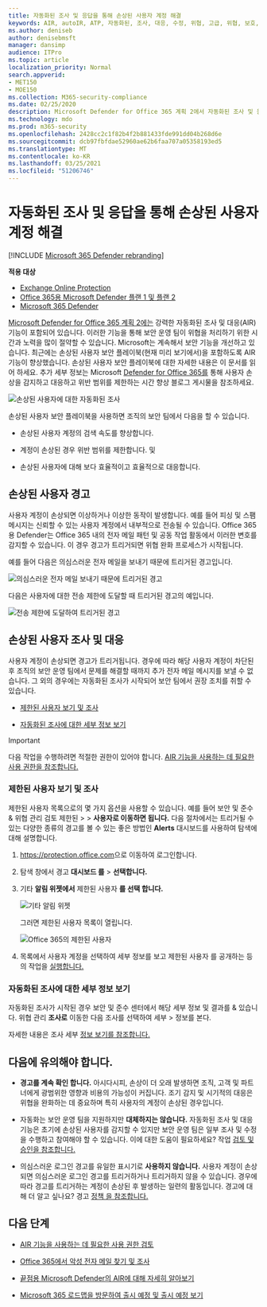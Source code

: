 ```yaml
---
title: 자동화된 조사 및 응답을 통해 손상된 사용자 계정 해결
keywords: AIR, autoIR, ATP, 자동화된, 조사, 대응, 수정, 위협, 고급, 위협, 보호, 손상
ms.author: deniseb
author: denisebmsft
manager: dansimp
audience: ITPro
ms.topic: article
localization_priority: Normal
search.appverid:
- MET150
- MOE150
ms.collection: M365-security-compliance
ms.date: 02/25/2020
description: Microsoft Defender for Office 365 계획 2에서 자동화된 조사 및 응답 기능을 통해 손상된 사용자 계정을 검색하고 처리하는 프로세스를 빠르게 진행하는 방법을 학습합니다.
ms.technology: mdo
ms.prod: m365-security
ms.openlocfilehash: 2428cc2c1f82b4f2b881433fde991dd04b268d6e
ms.sourcegitcommit: dcb97fbfdae52960ae62b6faa707a05358193ed5
ms.translationtype: MT
ms.contentlocale: ko-KR
ms.lasthandoff: 03/25/2021
ms.locfileid: "51206746"
---
```

# <a name="address-compromised-user-accounts-with-automated-investigation-and-response"></a>자동화된 조사 및 응답을 통해 손상된 사용자 계정 해결

[!INCLUDE [Microsoft 365 Defender rebranding](../includes/microsoft-defender-for-office.md)]

**적용 대상**
- [Exchange Online Protection](exchange-online-protection-overview.md)
- [Office 365용 Microsoft Defender 플랜 1 및 플랜 2](defender-for-office-365.md)
- [Microsoft 365 Defender](../defender/microsoft-365-defender.md)


[Microsoft Defender for Office 365 계획 2에는](defender-for-office-365.md#microsoft-defender-for-office-365-plan-1-and-plan-2) 강력한 자동화된 조사 및 대응(AIR) 기능이 포함되어 있습니다. [](office-365-air.md) 이러한 기능을 통해 보안 운영 팀이 위협을 처리하기 위한 시간과 노력을 많이 절약할 수 있습니다. Microsoft는 계속해서 보안 기능을 개선하고 있습니다. 최근에는 손상된 사용자 보안 플레이북(현재 미리 보기에서)을 포함하도록 AIR 기능이 향상했습니다. 손상된 사용자 보안 플레이북에 대한 자세한 내용은 이 문서를 읽어 하세요. 추가 세부 정보는 Microsoft [Defender for Office 365를](https://techcommunity.microsoft.com/t5/Security-Privacy-and-Compliance/Speed-up-time-to-detect-and-respond-to-user-compromise-and-limit/ba-p/977053) 통해 사용자 손상을 감지하고 대응하고 위반 범위를 제한하는 시간 향상 블로그 게시물을 참조하세요.

![손상된 사용자에 대한 자동화된 조사](/microsoft-365/media/office365atp-compduserinvestigation.jpg)

손상된 사용자 보안 플레이북을 사용하면 조직의 보안 팀에서 다음을 할 수 있습니다.

- 손상된 사용자 계정의 검색 속도를 향상합니다.

- 계정이 손상된 경우 위반 범위를 제한합니다. 및

- 손상된 사용자에 대해 보다 효율적이고 효율적으로 대응합니다.

## <a name="compromised-user-alerts"></a>손상된 사용자 경고

사용자 계정이 손상되면 이상하거나 이상한 동작이 발생합니다. 예를 들어 피싱 및 스팸 메시지는 신뢰할 수 있는 사용자 계정에서 내부적으로 전송될 수 있습니다. Office 365용 Defender는 Office 365 내의 전자 메일 패턴 및 공동 작업 활동에서 이러한 변호를 감지할 수 있습니다. 이 경우 경고가 트리거되면 위협 완화 프로세스가 시작됩니다.

예를 들어 다음은 의심스러운 전자 메일을 보내기 때문에 트리거된 경고입니다.

![의심스러운 전자 메일 보내기 때문에 트리거된 경고](/microsoft-365/media/office365atp-suspiciousemailsendalert.jpg)

다음은 사용자에 대한 전송 제한에 도달할 때 트리거된 경고의 예입니다.

![전송 제한에 도달하여 트리거된 경고](/microsoft-365/media/office365atp-sendinglimitreached.jpg)

## <a name="investigate-and-respond-to-a-compromised-user"></a>손상된 사용자 조사 및 대응

사용자 계정이 손상되면 경고가 트리거됩니다. 경우에 따라 해당 사용자 계정이 차단된 후 조직의 보안 운영 팀에서 문제를 해결할 때까지 추가 전자 메일 메시지를 보낼 수 없습니다. 그 외의 경우에는 자동화된 조사가 시작되어 보안 팀에서 권장 조치를 취할 수 있습니다.

- [제한된 사용자 보기 및 조사](#view-and-investigate-restricted-users)

- [자동화된 조사에 대한 세부 정보 보기](#view-details-about-automated-investigations)

> [!IMPORTANT]
> 다음 작업을 수행하려면 적절한 권한이 있어야 합니다. [AIR 기능을 사용하는 데 필요한 사용 권한을 참조합니다.](office-365-air.md#required-permissions-to-use-air-capabilities)

### <a name="view-and-investigate-restricted-users"></a>제한된 사용자 보기 및 조사

제한된 사용자 목록으로의 몇 가지 옵션을 사용할 수 있습니다. 예를 들어 보안 및 준수 & 위협 관리 검토  제한된 \>  \> **사용자로 이동하면 됩니다.** 다음 절차에서는 트리거될 수 있는 다양한 종류의 경고를 볼 수 있는 좋은 방법인 **Alerts** 대시보드를 사용하여 탐색에 대해 설명합니다.

1. <https://protection.office.com>으로 이동하여 로그인합니다.

2. 탐색 창에서 경고 **대시보드 를** \> **선택합니다.**

3. 기타 **알림 위젯에서** 제한된 사용자 **를 선택 합니다.**

   ![기타 알림 위젯](/microsoft-365/media/office365atp-otheralertswidget.jpg)

   그러면 제한된 사용자 목록이 열립니다.

   ![Office 365의 제한된 사용자](/microsoft-365/media/office365atp-restrictedusers.jpg)

4. 목록에서 사용자 계정을 선택하여 세부 정보를 보고 제한된 사용자 를 공개하는 등의 작업을 [실행합니다.](removing-user-from-restricted-users-portal-after-spam.md)

### <a name="view-details-about-automated-investigations"></a>자동화된 조사에 대한 세부 정보 보기

자동화된 조사가 시작된 경우 보안 및 준수 센터에서 해당 세부 정보 및 결과를 & 있습니다. 위협 관리 **조사로** 이동한 다음 조사를 선택하여 세부 \> 정보를 본다.

자세한 내용은 조사 세부 [정보 보기를 참조합니다.](air-view-investigation-results.md)

## <a name="keep-the-following-points-in-mind"></a>다음에 유의해야 합니다.

- **경고를 계속 확인 합니다.** 아시다시피, 손상이 더 오래 발생하면 조직, 고객 및 파트너에게 광범위한 영향과 비용의 가능성이 커집니다. 조기 감지 및 시기적의 대응은 위협을 완화하는 데 중요하며 특히 사용자의 계정이 손상된 경우입니다.

- 자동화는 보안 운영 팀을 지원하지만 **대체하지는 않습니다.** 자동화된 조사 및 대응 기능은 초기에 손상된 사용자를 감지할 수 있지만 보안 운영 팀은 일부 조사 및 수정을 수행하고 참여해야 할 수 있습니다. 이에 대한 도움이 필요하세요? 작업 [검토 및 승인을 참조합니다.](air-review-approve-pending-completed-actions.md)

- 의심스러운 로그인 경고를 유일한 표시기로 **사용하지 않습니다.** 사용자 계정이 손상되면 의심스러운 로그인 경고를 트리거하거나 트리거하지 않을 수 있습니다. 경우에 따라 경고를 트리거하는 계정이 손상된 후 발생하는 일련의 활동입니다. 경고에 대해 더 알고 싶나요? 경고 [정책 을 참조합니다.](../../compliance/alert-policies.md)

## <a name="next-steps"></a>다음 단계

- [AIR 기능을 사용하는 데 필요한 사용 권한 검토](office-365-air.md#required-permissions-to-use-air-capabilities)

- [Office 365에서 악성 전자 메일 찾기 및 조사](investigate-malicious-email-that-was-delivered.md)

- [끝점용 Microsoft Defender의 AIR에 대해 자세히 알아보기](/windows/security/threat-protection/microsoft-defender-atp/automated-investigations)

- [Microsoft 365 로드맵을 방문하여 출시 예정 및 출시 예정 보기](https://www.microsoft.com/microsoft-365/roadmap?filters=)